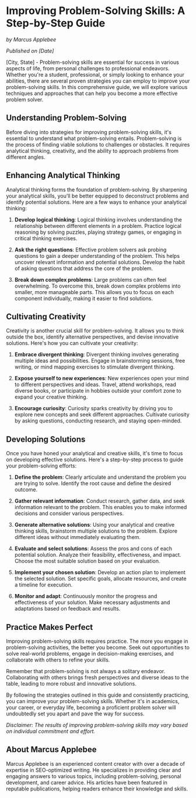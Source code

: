 # **Improving Problem-Solving Skills: A Step-by-Step Guide**

*by Marcus Applebee*

*Published on [Date]*

[City, State] - Problem-solving skills are essential for success in various aspects of life, from personal challenges to professional endeavors. Whether you're a student, professional, or simply looking to enhance your abilities, there are several proven strategies you can employ to improve your problem-solving skills. In this comprehensive guide, we will explore various techniques and approaches that can help you become a more effective problem solver.

## Understanding Problem-Solving

Before diving into strategies for improving problem-solving skills, it's essential to understand what problem-solving entails. Problem-solving is the process of finding viable solutions to challenges or obstacles. It requires analytical thinking, creativity, and the ability to approach problems from different angles.

## Enhancing Analytical Thinking

Analytical thinking forms the foundation of problem-solving. By sharpening your analytical skills, you'll be better equipped to deconstruct problems and identify potential solutions. Here are a few ways to enhance your analytical thinking:

1. **Develop logical thinking**: Logical thinking involves understanding the relationship between different elements in a problem. Practice logical reasoning by solving puzzles, playing strategy games, or engaging in critical thinking exercises.

2. **Ask the right questions**: Effective problem solvers ask probing questions to gain a deeper understanding of the problem. This helps uncover relevant information and potential solutions. Develop the habit of asking questions that address the core of the problem.

3. **Break down complex problems**: Large problems can often feel overwhelming. To overcome this, break down complex problems into smaller, more manageable parts. This allows you to focus on each component individually, making it easier to find solutions.

## Cultivating Creativity

Creativity is another crucial skill for problem-solving. It allows you to think outside the box, identify alternative perspectives, and devise innovative solutions. Here's how you can cultivate your creativity:

1. **Embrace divergent thinking**: Divergent thinking involves generating multiple ideas and possibilities. Engage in brainstorming sessions, free writing, or mind mapping exercises to stimulate divergent thinking.

2. **Expose yourself to new experiences**: New experiences open your mind to different perspectives and ideas. Travel, attend workshops, read diverse books, or participate in hobbies outside your comfort zone to expand your creative thinking.

3. **Encourage curiosity**: Curiosity sparks creativity by driving you to explore new concepts and seek different approaches. Cultivate curiosity by asking questions, conducting research, and staying open-minded.

## Developing Solutions

Once you have honed your analytical and creative skills, it's time to focus on developing effective solutions. Here's a step-by-step process to guide your problem-solving efforts:

1. **Define the problem**: Clearly articulate and understand the problem you are trying to solve. Identify the root cause and define the desired outcome.

2. **Gather relevant information**: Conduct research, gather data, and seek information relevant to the problem. This enables you to make informed decisions and consider various perspectives.

3. **Generate alternative solutions**: Using your analytical and creative thinking skills, brainstorm multiple solutions to the problem. Explore different ideas without immediately evaluating them.

4. **Evaluate and select solutions**: Assess the pros and cons of each potential solution. Analyze their feasibility, effectiveness, and impact. Choose the most suitable solution based on your evaluation.

5. **Implement your chosen solution**: Develop an action plan to implement the selected solution. Set specific goals, allocate resources, and create a timeline for execution.

6. **Monitor and adapt**: Continuously monitor the progress and effectiveness of your solution. Make necessary adjustments and adaptations based on feedback and results.

## Practice Makes Perfect

Improving problem-solving skills requires practice. The more you engage in problem-solving activities, the better you become. Seek out opportunities to solve real-world problems, engage in decision-making exercises, and collaborate with others to refine your skills.

Remember that problem-solving is not always a solitary endeavor. Collaborating with others brings fresh perspectives and diverse ideas to the table, leading to more robust and innovative solutions.

By following the strategies outlined in this guide and consistently practicing, you can improve your problem-solving skills. Whether it's in academics, your career, or everyday life, becoming a proficient problem solver will undoubtedly set you apart and pave the way for success.

*Disclaimer: The results of improving problem-solving skills may vary based on individual commitment and effort.*

## About Marcus Applebee

Marcus Applebee is an experienced content creator with over a decade of expertise in SEO-optimized writing. He specializes in providing clear and engaging answers to various topics, including problem-solving, personal development, and career advice. His articles have been featured in reputable publications, helping readers enhance their knowledge and skills.